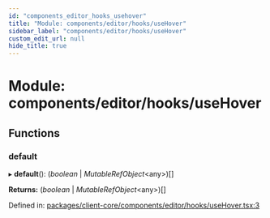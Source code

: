 ```yaml
---
id: "components_editor_hooks_usehover"
title: "Module: components/editor/hooks/useHover"
sidebar_label: "components/editor/hooks/useHover"
custom_edit_url: null
hide_title: true
---
```


# Module: components/editor/hooks/useHover

## Functions

### default

▸ **default**(): (*boolean* \| *MutableRefObject*<any\>)[]

**Returns:** (*boolean* \| *MutableRefObject*<any\>)[]

Defined in: [packages/client-core/components/editor/hooks/useHover.tsx:3](https://github.com/xr3ngine/xr3ngine/blob/66a84a950/packages/client-core/components/editor/hooks/useHover.tsx#L3)
